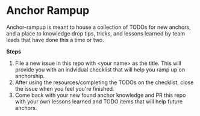 # Anchor Rampup

Anchor-rampup is meant to house a collection of TODOs for new anchors, and a
place to knowledge drop tips, tricks, and lessons learned by team leads that
have done this a time or two.

**Steps**
1. File a new issue in this repo with \<your name\>  as the title. This will
   provide you with an indvidual checklist that will help you ramp up on
anchorship.
1. After using the resources/completing the TODOs on the checklist, close the
   issue when you feel you're finished.
1. Come back with your new found anchor knowledge and PR this repo with your own
   lessons learned and TODO items that will help future anchors.
